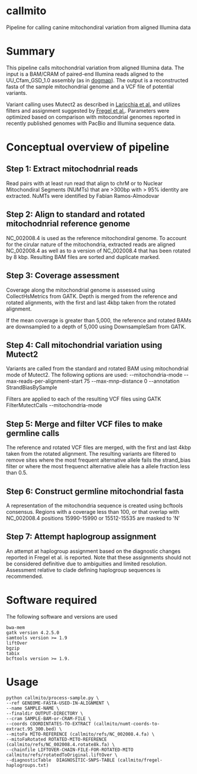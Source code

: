 # callmito

Pipeline for calling canine mitochondiral variation from aligned Illumina data


# Summary

This pipeline calls mitochondrial variation from aligned Illumina data. The input is 
a BAM/CRAM of paired-end Illumina reads aligned to the UU_Cfam_GSD_1.0 assembly (as in 
[dogmap](https://github.com/jmkidd/dogmap)). The output is a reconstructed fasta of the 
sample mitochondrial genome and a VCF file of potential variants. 

Variant calling uses Mutect2 as described in [Laricchia et al.](https://genome.cshlp.org/content/early/2022/01/24/gr.276013.121.abstract)
and utilizes filters and assignment suggested by [Fregel et al.](https://pubmed.ncbi.nlm.nih.gov/25869968/).
Parameters were optimized based on comparison with mitocondrial genomes reported in recently
published genomes with PacBio and Illumina sequence data. 

# Conceptual overview of pipeline

## Step 1: Extract mitochodnrial reads
Read pairs with at least run read that align to chrM or to Nuclear Mitochondiral Segments 
(NUMTs) that are >300bp with > 95% identity are extracted.  NuMTs were identified by
Fabian Ramos-Almodovar 

## Step 2: Align to standard and rotated mitochodnrial reference genome
NC_002008.4 is used as the reference mitochondiral genome. To account for the cirular nature
of the mitochondria, extracted reads are aligned NC_002008.4 as well as to a version of 
NC_002008.4 that has been rotated by 8 kbp. Resulting BAM files are sorted and duplicate marked.

## Step 3: Coverage assessment
Coverage along the mitochondrial genome is assessed using CollectHsMetrics from GATK. Depth is
merged from the reference and rotated alignments, with the first and last 4kbp taken from
the rotated alignment.

If the mean coverage is greater than 5,000, the reference and rotated BAMs are downsampled
to a depth of 5,000 using DownsampleSam from GATK.

## Step 4: Call mitochondrial variation using Mutect2
Variants are called from the standard and rotated BAM using mitochondrial mode of Mutect2.
The following options are used: --mitochondria-mode --max-reads-per-alignment-start 75 --max-mnp-distance 0 --annotation StrandBiasBySample

Filters are applied to each of the resulting VCF files using GATK FilterMutectCalls --mitochondria-mode

## Step 5: Merge and filter VCF files to make germline calls
The reference and rotated VCF files are merged, with the  first and last 4kbp taken from
the rotated alignment. The resulting variants are filtered to remove sites where the most
frequent alternative allele fails the strand_bias filter or where the most frequenct alternative
allele has a allele fraction less than 0.5. 

## Step 6: Construct germline mitochondrial fasta 
A representation of the mitochondria sequence is created using bcftools consensus. Regions with
a coverage less than 100, or that overlap with NC_002008.4 positions 15990-15990 or 15512-15535
are masked to 'N'

## Step 7: Attempt haplogroup assignment
An attempt at haplogroup assignment based on the diagnostic changes reported in Fregel et al.
is reported. Note that these assignments should not be considered definitive due to ambiguities
and limited resolution. Assessment relative to clade defining haplogroup sequences is recommended.

# Software required

The following software and versions are used
```
bwa-mem
gatk version 4.2.5.0
samtools version >= 1.9
liftOver
bgzip
tabix
bcftools version >= 1.9.
```

# Usage
```
python callmito/process-sample.py \
--ref GENEOME-FASTA-USED-IN-ALIGNMENT \
--name SAMPLE-NAME \
--finaldir OUTPUT-DIRECTORY \
--cram SAMPLE-BAM-or-CRAM-FILE \
--coords COORDINTATES-TO-EXTRACT (callmito/numt-coords-to-extract.95_300.bed) \
--mitoFa MITO-REFERENCE (callmito/refs/NC_002008.4.fa) \
--mitoFaRotated ROTATED-MITO-REFERENCE (callmito/refs/NC_002008.4.rotate8k.fa) \
--chainfile LIFTOVER-CHAIN-FILE-FOR-ROTATED-MITO callmito/refs/rotatedToOriginal.liftOver \
--diagnosticTable  DIAGNOSITIC-SNPS-TABLE (callmito/fregel-haplogroups.txt)
```




